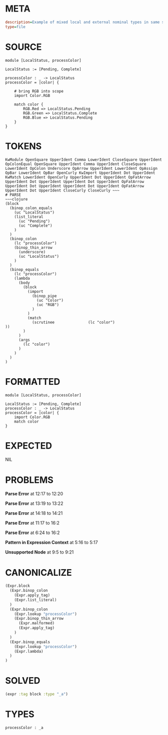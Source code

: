 # META
~~~ini
description=Example of mixed local and external nominal types in same scope
type=file
~~~
# SOURCE
~~~roc
module [LocalStatus, processColor]

LocalStatus := [Pending, Complete]

processColor : _ -> LocalStatus
processColor = |color| {

    # bring RGB into scope
    import Color.RGB

    match color {
        RGB.Red => LocalStatus.Pending
        RGB.Green => LocalStatus.Complete
        RGB.Blue => LocalStatus.Pending
    }
}
~~~
# TOKENS
~~~text
KwModule OpenSquare UpperIdent Comma LowerIdent CloseSquare UpperIdent OpColonEqual OpenSquare UpperIdent Comma UpperIdent CloseSquare LowerIdent OpColon Underscore OpArrow UpperIdent LowerIdent OpAssign OpBar LowerIdent OpBar OpenCurly KwImport UpperIdent Dot UpperIdent KwMatch LowerIdent OpenCurly UpperIdent Dot UpperIdent OpFatArrow UpperIdent Dot UpperIdent UpperIdent Dot UpperIdent OpFatArrow UpperIdent Dot UpperIdent UpperIdent Dot UpperIdent OpFatArrow UpperIdent Dot UpperIdent CloseCurly CloseCurly ~~~
# PARSE
~~~clojure
(block
  (binop_colon_equals
    (uc "LocalStatus")
    (list_literal
      (uc "Pending")
      (uc "Complete")
    )
  )
  (binop_colon
    (lc "processColor")
    (binop_thin_arrow
      (underscore)
      (uc "LocalStatus")
    )
  )
  (binop_equals
    (lc "processColor")
    (lambda
      (body
        (block
          (import
            (binop_pipe
              (uc "Color")
              (uc "RGB")
            )
          )
          (match
            (scrutinee               (lc "color")
))
        )
      )
      (args
        (lc "color")
      )
    )
  )
)
~~~
# FORMATTED
~~~roc
module [LocalStatus, processColor]

LocalStatus := [Pending, Complete]
processColor : _ -> LocalStatus
processColor = |color| {
	import Color.RGB
	match color
}
~~~
# EXPECTED
NIL
# PROBLEMS
**Parse Error**
at 12:17 to 12:20

**Parse Error**
at 13:19 to 13:22

**Parse Error**
at 14:18 to 14:21

**Parse Error**
at 11:17 to 16:2

**Parse Error**
at 6:24 to 16:2

**Pattern in Expression Context**
at 5:16 to 5:17

**Unsupported Node**
at 9:5 to 9:21

# CANONICALIZE
~~~clojure
(Expr.block
  (Expr.binop_colon
    (Expr.apply_tag)
    (Expr.list_literal)
  )
  (Expr.binop_colon
    (Expr.lookup "processColor")
    (Expr.binop_thin_arrow
      (Expr.malformed)
      (Expr.apply_tag)
    )
  )
  (Expr.binop_equals
    (Expr.lookup "processColor")
    (Expr.lambda)
  )
)
~~~
# SOLVED
~~~clojure
(expr :tag block :type "_a")
~~~
# TYPES
~~~roc
processColor : _a
~~~
